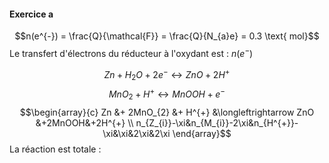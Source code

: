 #### Exercice a
$$n(e^{-}) = \frac{Q}{\mathcal{F}} = \frac{Q}{N_{a}e} = 0.3 \text{ mol}$$
Le transfert d'électrons du réducteur à l'oxydant est : $n(e^{-})$

$$Zn + H_{2}O + 2e^{-}\leftrightarrow ZnO + 2H^{+}$$
$$MnO_{2} + H^{+} \leftrightarrow MnOOH + e^{ - } $$
$$\begin{array}{c}
Zn &+ 2MnO_{2} &+ H^{+} &\longleftrightarrow ZnO &+2MnOOH&+2H^{+} \\
n_{Z_{i}}-\xi&n_{M_{i}}-2\xi&n_{H^{+}}-\xi&\xi&2\xi&2\xi
\end{array}$$
La réaction est totale :
